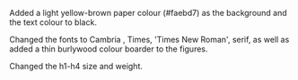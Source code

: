 Added a light yellow-brown paper colour (#faebd7) as the background and the text colour to black. 

Changed the fonts to Cambria , Times, 'Times New Roman', serif, as well as added a thin burlywood colour boarder to the figures. 

Changed the h1-h4 size and weight.